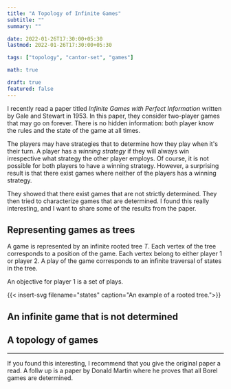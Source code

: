 ```yaml
---
title: "A Topology of Infinite Games"
subtitle: ""
summary: ""

date: 2022-01-26T17:30:00+05:30
lastmod: 2022-01-26T17:30:00+05:30

tags: ["topology", "cantor-set", "games"]

math: true

draft: true
featured: false
---
```


I recently read a paper titled _Infinite Games with Perfect Information_ written by Gale and Stewart in 1953. In this paper, they consider two-player games that may go on forever. There is no hidden information: both player know the rules and the state of the game at all times. 

The players may have strategies that to determine how they play when it's their turn. A player has a _winning strategy_ if they will always win irrespective what strategy the other player employs. Of course, it is not possible for both players to have a winning strategy. However, a surprising result is that there exist games where neither of the players has a winning strategy. 

They showed that there exist games that are not strictly determined. They then tried to characterize games that are determined. I found this really interesting, and I want to share some of the results from the paper.    

## Representing games as trees

A game is represented by an infinite rooted tree $T$. Each vertex of the tree corresponds to a position of the game. Each vertex belong to either player 1 or player 2. A play of the game corresponds to an infinite traversal of states in the tree. 

An objective for player 1 is a set of plays. 

{{< insert-svg filename="states" caption="An example of a rooted tree.">}}

## An infinite game that is not determined

## A topology of games

---

If you found this interesting, I recommend that you give the original paper a read. A follw up is a paper by Donald Martin where he proves that all Borel games are determined. 